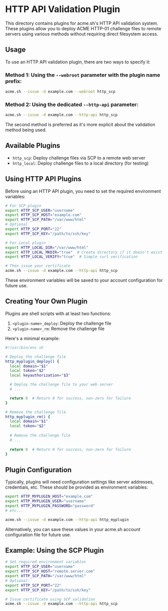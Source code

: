 # HTTP API Validation Plugin

This directory contains plugins for acme.sh's HTTP API validation system. These plugins allow you to deploy ACME HTTP-01 challenge files to remote servers using various methods without requiring direct filesystem access.

## Usage

To use an HTTP API validation plugin, there are two ways to specify it:

### Method 1: Using the `--webroot` parameter with the plugin name prefix:

```bash
acme.sh --issue -d example.com --webroot http_scp
```

### Method 2: Using the dedicated `--http-api` parameter:

```bash
acme.sh --issue -d example.com --http-api http_scp
```

The second method is preferred as it's more explicit about the validation method being used.

## Available Plugins

- `http_scp`: Deploy challenge files via SCP to a remote web server
- `http_local`: Deploy challenge files to a local directory (for testing)

## Using HTTP API Plugins

Before using an HTTP API plugin, you need to set the required environment variables:

```bash
# For SCP plugin
export HTTP_SCP_USER="username"
export HTTP_SCP_HOST="example.com"
export HTTP_SCP_PATH="/var/www/html"
# Optional
export HTTP_SCP_PORT="22"
export HTTP_SCP_KEY="/path/to/ssh/key"

# For Local plugin
export HTTP_LOCAL_DIR="/var/www/html"
export HTTP_LOCAL_MKDIR="true"  # Create directory if it doesn't exist
export HTTP_LOCAL_VERIFY="true"  # Simple curl verification

# Then issue your certificate
acme.sh --issue -d example.com --http-api http_scp
```

These environment variables will be saved to your account configuration for future use.

## Creating Your Own Plugin

Plugins are shell scripts with at least two functions:

1. `<plugin-name>_deploy`: Deploy the challenge file
2. `<plugin-name>_rm`: Remove the challenge file

Here's a minimal example:

```bash
#!/usr/bin/env sh

# Deploy the challenge file
http_myplugin_deploy() {
  local domain="$1"
  local token="$2"
  local keyauthorization="$3"

  # Deploy the challenge file to your web server
  # ...

  return 0  # Return 0 for success, non-zero for failure
}

# Remove the challenge file
http_myplugin_rm() {
  local domain="$1"
  local token="$2"
  
  # Remove the challenge file
  # ...
  
  return 0  # Return 0 for success, non-zero for failure
}
```

## Plugin Configuration

Typically, plugins will need configuration settings like server addresses, credentials, etc. These should be provided as environment variables:

```bash
export HTTP_MYPLUGIN_HOST="example.com"
export HTTP_MYPLUGIN_USER="username"
export HTTP_MYPLUGIN_PASSWORD="password"
# etc...

acme.sh --issue -d example.com --http-api http_myplugin
```

Alternatively, you can save these values in your acme.sh account configuration file for future use.

## Example: Using the SCP Plugin

```bash
# Set required environment variables
export HTTP_SCP_USER="username"
export HTTP_SCP_HOST="remote.server.com"
export HTTP_SCP_PATH="/var/www/html"
# Optional:
export HTTP_SCP_PORT="22"
export HTTP_SCP_KEY="/path/to/ssh/key"

# Issue certificate using SCP validation
acme.sh --issue -d example.com --http-api http_scp
```
